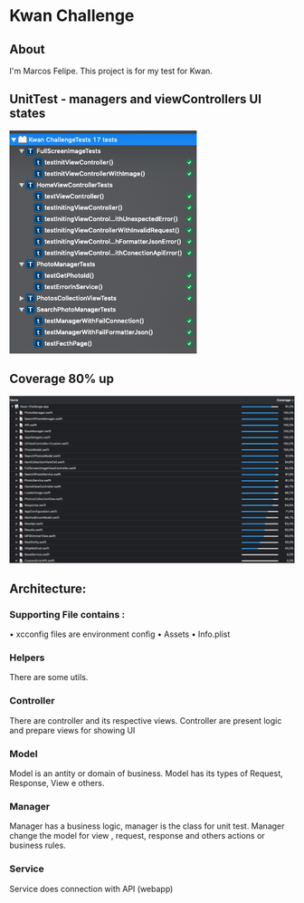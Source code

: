#  Kwan Challenge

## About

I'm Marcos Felipe.
This project is for my test for Kwan. 

## UnitTest - managers and viewControllers UI states
![alt text](/unitTest.png)

## Coverage 80% up
![alt_text](/coverageUnitTest.png)


## Architecture:

### Supporting File contains :
• xcconfig files are environment config
• Assets
• Info.plist

### Helpers 
There are some utils.

### Controller
There are controller and its respective views.
Controller are present logic and prepare views for showing UI


### Model 
Model is an antity or domain of business. 
Model has its types of Request, Response, View e others.

### Manager 
Manager has a business logic, manager is the class for unit test. 
Manager change the model for view , request, response and others actions or business rules.

### Service 
Service does connection with API (webapp)
 



